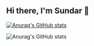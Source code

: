 ## Hi there, I'm Sundar 👋

[![Anurag's GitHub stats](https://github-readme-stats.vercel.app/api?username=SundarMD)](https://github.com/anuraghazra/github-readme-stats)

![Anurag's GitHub stats](https://github-readme-stats.vercel.app/api?username=SundarMD&show_icons=true)
